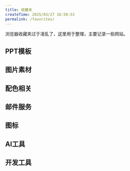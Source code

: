 ```yaml
---
title: 收藏夹
createTime: 2025/03/27 16:50:53
permalink: /favorites/
---
```


 浏览器收藏夹过于凌乱了，这里用于整理，主要记录一些网站。

## PPT模板

<CardGrid>
  <LinkCard title="第1PPT" icon="https://www.1ppt.com/favicon.ico" href="https://www.1ppt.com/" description="免费的ppt模板"/>
</CardGrid>

## 图片素材

<CardGrid>
  <LinkCard title="花瓣网" icon="https://huaban.com/favicon.ico" href="https://huaban.com/" description="国内一个素材网站"/>
  <!-- <LinkCard title="PNGFree.ai" icon="https://pngfree.ai/favicon.ico" href="https://pngfree.ai/" description="一些免扣的PNG图片"/> -->
  <LinkCard title="Resource Boy" icon="https://resourceboy.com/favicon.ico" href="https://resourceboy.com/" description="设计参考资源"/>
  <LinkCard title="ByteByteGo" icon="https://bytebytego.com/favicon-32x32.png" href="https://bytebytego.com/guides/" description="一些系统结构图的示例"/>
</CardGrid>

## 配色相关

<CardGrid>
  <LinkCard title="颜色代码表" icon="https://www.ysdaima.com/favicon.ico" href="https://www.ysdaima.com/" description="全面的颜色工具"/>
  <LinkCard title="uchū" icon="https://uchu.style/favicon.svg" href="https://uchu.style/" description="收录了一些简约的颜色"/>
</CardGrid>

## 邮件服务

<CardGrid>
  <LinkCard title="FakeMail" icon="https://mail.fakeact.fun/favicon.svg" href="https://mail.fakeact.fun/" description="临时邮件服务"/>
  <LinkCard title="Temp Mail" icon="https://minmail.app/favicon.ico" href="https://minmail.app/cn" description="临时邮件服务(中文版)"/>
</CardGrid>

## 图标

<CardGrid>
  <LinkCard title="iconify" icon="https://iconify.design/favicon.ico" href="https://iconify.design/" description="比较全面的图标库"/>
  <LinkCard title="fontawesome" icon="https://fontawesome.com/favicon.ico" href="https://fontawesome.com/" description="主打简约风格的图标"/>
  <LinkCard title="Developer Icons" icon="https://xandemon.github.io/developer-icons/favicon.svg" href="https://xandemon.github.io/developer-icons/" description="开发者图标库，收集了各种开发工具的图标"/>
  <LinkCard title="RealFaviconGenerator" icon="https://realfavicongenerator.net/favicon.ico" href="https://realfavicongenerator.net/" description="将图片转换成Favicon"/>
  <LinkCard title="svgl" icon="https://svgl.app/images/logo.svg" href="https://svgl.app/" description="一个常用徽标 Logo 的搜索引擎"/>
</CardGrid>

## AI工具

<CardGrid>
  <LinkCard title="SLEA.AI" icon="https://slea.ai/favicon.ico" href="https://slea.ai/zh-CN" description="AI Logo生成"/>
  <LinkCard title="Raphael AI" icon="https://raphael.app/favicon.ico" href="https://raphael.app/zh" description="AI图像生成"/>
  <LinkCard title="AI工具集" icon="https://ai-bot.cn/wp-content/uploads/2023/07/ai-bot-favicon.png" href="https://ai-bot.cn/" description="收集了国内大量AI工具"/>
  <LinkCard title="Free-QWQ" icon="https://qwq.aigpu.cn/favicon.svg" href="https://qwq.aigpu.cn/" description="免费QwQ 32B API"/>
    <LinkCard title="DeepPDF" icon="https://cdn.zbaseglobal.com/saasbox/product/icon/c5572685cae739db12ad044b8d48d900.png" href="https://deeppdf.ai/" description="AI分析、翻译PDF"/>
</CardGrid>

## 开发工具
<CardGrid>
  <LinkCard title="Firebase Studio" icon="https://firebase.studio/favicon.ico" href="https://firebase.studio/" description="Google推出的云端全栈开发环境"/>

</CardGrid>